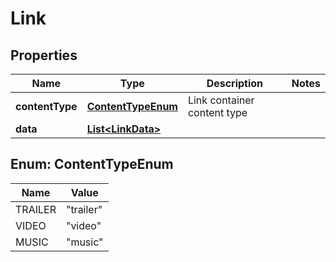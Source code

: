
# Link

## Properties
Name | Type | Description | Notes
------------ | ------------- | ------------- | -------------
**contentType** | [**ContentTypeEnum**](#ContentTypeEnum) | Link container content type | 
**data** | [**List&lt;LinkData&gt;**](LinkData.md) |  | 


<a name="ContentTypeEnum"></a>
## Enum: ContentTypeEnum
Name | Value
---- | -----
TRAILER | &quot;trailer&quot;
VIDEO | &quot;video&quot;
MUSIC | &quot;music&quot;



